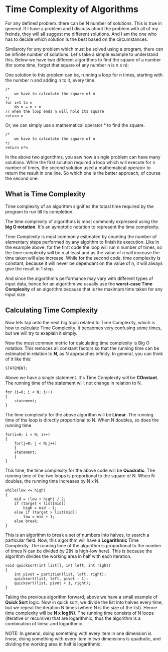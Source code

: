 # Time Complexity of Algorithms

For any defined problem. there can be N number of solutions. This is true in general. 
If I have a problem and I discuss about the problem with all of my freinds, they will 
all suggest me different solutions. And I am the one who has to decide which solution 
is the best based on the circumstances.

Similaroty for any problem which must be solved using a program, there can be infinite
number of solutions. Let's take a simple example to understand this. Below we have two different 
algorithms to find the square of a number (for some time, forget that square of any number n is n x n):

One solution to this problem can be, running a loop for n times, starting with the number n and adding n to it,
every time. 

```
/* 
    we have to calculate the square of n
*/
for i=1 to n
    do n = n + n
// when the loop ends n will hold its square
return n
```

Or, we can simply use a mathematical operator * to find the square.
```
/* 
    we have to calculate the square of n
*/
return n*n
```
In the above two algorithms, you saw how a single problem can have many solutions.
While the first solution required a loop which will execute for n number of times, the second solution used a mathematical operator to return the result in one line. So which one is the better approach, of course the second one.


## What is Time Complexity

Time complexity of an algorithm signifies the totasl time required by the program to run till its completion.

The time complexity of algorithms is most commonly expressed using the **big O notation**.
It's an aymptotic notation to represent the time complexity.

Time Complexity is most commonly esitmated by counting the number of elementary steps performed by any algoithm to finish its execution. Like in the example above, for the first code the loop will run n number of times, so the time complexity will be n at least and as the value of n will increase the time taken will also increase. While for the second code, time complexity is constant, because it will never be dependant on the value of n, it will always give the result in 1 step.

And since the algorithm's performance may vary with different types of input data, hence for an algorithm we usually use the **worst-case Time Complexity** of an algorithm because that is the maximum time taken for any input size. 

## Calculating Time Complexity

Now lets tap onto the next big topic related to Time Complexity, which is how to calculate Time Complexity. It becaomes very confusing some times, but we will try to exaplain it simply.

Now the most common metric for calculating time complexity is Big O notation. This remoces all constant factors so that the running time can be estimated in relation to **N**, as N approaches infinity. In general, you can think of it like this:

```
STATEMENT;
```
Above we have a single statement. It's Time Complexity will be **COnstant**.
The running time of the statement will. not change in relation to N.
```
for (i=0; i < N; i++)
{
    statement;
}
```

The time complexity for the above algorithm will be **Linear**. The running time of the loop is directly proportional to N. When N doubles, so does the running time.

```
for(i=0; i < N; i++) 
{
    for(j=0; j < N;j++)
    { 
    statement;
    }
}
```
This time, the time complexity for the above code will be **Quadratic**. The running time of the two loops is proportional to the square of N. When N doubles, the running time increases by N x N.

```
while(low <= high) 
{
    mid = (low + high) / 2;
    if (target < list[mid])
        high = mid - 1;
    else if (target > list[mid])
        low = mid + 1;
    else break;
}
```

This is an algorithm to break a set of numbers into halves, to search a particular field. Now, this algorithm will have a **Logarithmic** Time Complexity. The running time of the algorithm is proportional to the number of times N can be divided by 2(N is high-low here). This is because the algorithm divides the working area in half with each iteration.

```
void quicksort(int list[], int left, int right)
{
    int pivot = partition(list, left, right);
    quicksort(list, left, pivot - 1);
    quicksort(list, pivot + 1, right);
}
```

Taking the previous algorithm forward, above we have a small example of **Quick Sort** logic. Now in quick sort, we divide the list into halves every time, but we repeat the iteration N times (where N is the size of the list). Hence time complexity will be **N x log(N)**. The running time consists of N loops (iterative or recursive) that are logarithmic, thus the algorithm is a combination of linear and logarithmic.

NOTE: In general, doing something with every item in one dimension is linear, doing something with every item in two dimensions is quadratic, and dividing the working area in half is logarithmic.








